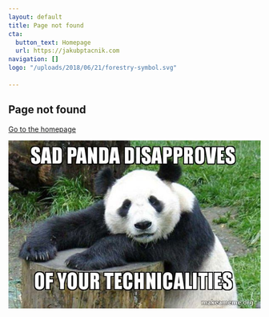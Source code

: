 ```yaml
---
layout: default
title: Page not found
cta:
  button_text: Homepage
  url: https://jakubptacnik.com
navigation: []
logo: "/uploads/2018/06/21/forestry-symbol.svg"

---
```


## Page not found

[Go to the homepage](https://jakubptacnik.com "Back to homepage")

![](/uploads/2021/07/05/sad-panda-disapproves.jpg)